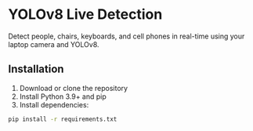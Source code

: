 # YOLOv8 Live Detection

Detect people, chairs, keyboards, and cell phones in real-time using your laptop camera and YOLOv8.

## Installation

1. Download or clone the repository  
2. Install Python 3.9+ and pip  
3. Install dependencies:

```bash
pip install -r requirements.txt
